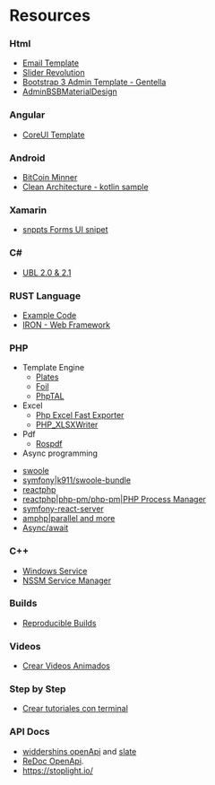 # Resources

### Html
- [Email Template](https://github.com/kowalskidev/email-template)
- [Slider Revolution](https://github.com/marsanla/SliderRevolution)
- [Bootstrap 3 Admin Template - Gentella](https://github.com/puikinsh/gentelella)
- [AdminBSBMaterialDesign](https://github.com/gurayyarar/AdminBSBMaterialDesign)  

### Angular
- [CoreUI Template](https://github.com/mrholek/CoreUI-Angular)

### Android
- [BitCoin Minner](https://github.com/bluemurder/bminer)
- [Clean Architecture - kotlin sample](https://github.com/mrsegev/MovieNight)

### Xamarin
- [snppts Forms UI snipet](http://snppts.io)

### C#
- [UBL 2.0 & 2.1](https://github.com/UblSharp/UblSharp)

### RUST Language
- [Example Code](https://rustbyexample.com/)
- [IRON - Web Framework](https://github.com/iron/iron)

### PHP
+ Template Engine
  - [Plates](https://github.com/thephpleague/plates)
  - [Foil](https://github.com/FoilPHP/Foil)
  - [PhpTAL](https://github.com/phptal/PHPTAL)
+ Excel
  - [Php Excel Fast Exporter](https://github.com/Slamdunk/php-excel)
  - [PHP_XLSXWriter](https://github.com/mk-j/PHP_XLSXWriter)
+ Pdf
  - [Rospdf](https://github.com/rospdf/pdf-php)
+  Async programming
  - [swoole](https://www.swoole.co.uk)
  - [symfony|k911/swoole-bundle](https://github.com/k911/swoole-bundle)
  - [reactphp](https://reactphp.org/)
  - [reactphp|php-pm/php-pm|PHP Process Manager](https://github.com/php-pm/php-pm)
  - [symfony-react-server](https://github.com/apisearch-io/symfony-react-server)
  - [amphp|parallel and more](https://amphp.org/)
  - [Async/await](https://github.com/concurrent-php/ext-async)

### C++
- [Windows Service](https://github.com/harikvpy/winservice)
- [NSSM Service Manager](https://github.com/kirillkovalenko/nssm)

### Builds
- [Reproducible Builds](https://reproducible-builds.org/tools/)

### Videos
- [Crear Videos Animados](http://bienpensado.com/12-herramientas-para-crear-videos-animados/)

### Step by Step 
- [Crear tutoriales con terminal](https://www.katacoda.com)

### API Docs
- [widdershins openApi](https://github.com/Mermade/widdershins) and [slate](https://github.com/lord/slate)
- [ReDoc OpenApi](https://github.com/Rebilly/ReDoc).
- https://stoplight.io/

